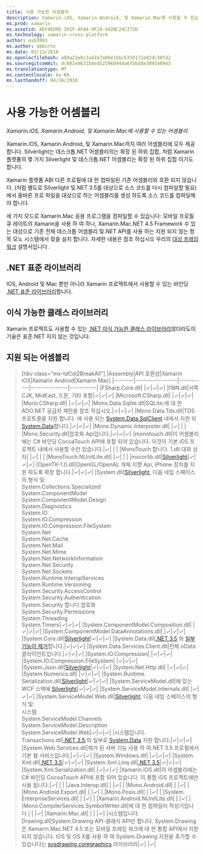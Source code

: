 ```yaml
---
title: 사용 가능한 어셈블리
description: Xamarin.iOS, Xamarin.Android, 및 Xamarin.Mac에 사용할 수 있는 어셈블리
ms.prod: xamarin
ms.assetid: AEF4ED0E-391F-4FA4-9F18-842BC24C272D
ms.technology: xamarin-cross-platform
author: asb3993
ms.author: amburns
ms.date: 03/13/2018
ms.openlocfilehash: a80a23e8c3a41b7a06e1bbcb33d171ed2dc30fd2
ms.sourcegitcommit: dc882e9631b4ed52596b944a6fbbdde309346943
ms.translationtype: MT
ms.contentlocale: ko-KR
ms.lasthandoff: 04/26/2018
---
```

# <a name="available-assemblies"></a>사용 가능한 어셈블리

_Xamarin.iOS, Xamarin.Android, 및 Xamarin.Mac에 사용할 수 있는 어셈블리_

Xamarin.iOS, Xamarin.Android, 및 Xamarin.Mac까지 여러 어셈블리에 모두 제공 합니다. Silverlight는 데스크톱.NET 어셈블리의는 확장 된 하위 집합, 처럼 Xamarin 플랫폼의 몇 가지 Silverlight 및 데스크톱.NET 어셈블리는 확장 된 하위 집합 이기도 합니다.

Xamarin 플랫폼 ABI 다른 프로필에 대 한 컴파일된 기존 어셈블리와 호환 되지 않습니다. (처럼 별도로 Silverlight 및.NET 3.5를 대상으로 소스 코드를 다시 컴파일할 필요)에서 올바른 프로 파일을 대상으로 하는 어셈블리를 생성 하도록 소스 코드를 컴파일해야 합니다.

세 가지 모드로 Xamarin.Mac 응용 프로그램을 컴파일할 수 있습니다: 모바일 프로필 큐 레이트의 Xamarin을 사용 하 여 하나, Xamarin.Mac.NET 4.5 Framework 수 있는 대상으로 기존 전체 데스크톱 어셈블리 및.NET API를 사용 하는 지원 되지 않는 항목 모노 시스템에서 찾을 설치 합니다. 자세한 내용은 참조 하십시오 우리의 [대상 프레임 워크](~/mac/platform/target-framework.md) 설명서입니다.


## <a name="net-standard-libraries"></a>.NET 표준 라이브러리

IOS, Android 및 Mac 뿐만 아니라 Xamarin 프로젝트에서 사용할 수 있는 바인딩 [.NET 표준 라이브러리](~/cross-platform/app-fundamentals/net-standard.md)합니다.

## <a name="portable-class-libraries"></a>이식 가능한 클래스 라이브러리
 
Xamarin 프로젝트도 사용할 수 있는 [.NET 이식 가능한 클래스 라이브러리](~/cross-platform/app-fundamentals/pcl.md)않더라도이 기술은 표준.NET 지지 않는 것입니다.

## <a name="supported-assemblies"></a>지원 되는 어셈블리

> [!div class="mx-tdCol2BreakAll"]
> |Assembly|API 호환성|Xamarin iOS|Xamarin Android|Xamarin Mac|
> |--------|-----------------|-----------|---------------|-----------|
> |FSharp.Core.dll| |✓|✓|✓|
> |l18N.dll|서쪽 CJK, MidEast, 드문, 기타 포함|✓|✓|✓|
> |Microsoft.CSharp.dll| |✓|✓|✓|
> |Mono.CSharp.dll| |✓|✓|✓|
> |Mono.Data.Sqlite.dll|SQLite;에 대 한 ADO.NET 공급자 제한을 참조 하십시오.|✓|✓|✓|
> |Mono.Data.Tds.dll|TDS 프로토콜을 지원 합니다. 에 사용 되는 [System.Data.SqlClient](https://developer.xamarin.com/api/namespace/System.Data.SqlClient/) 내에서 지원 되 [System.Data](https://developer.xamarin.com/api/namespace/System.Data/)합니다.|✓|✓|✓|
> |Mono.Dynamic.&#8203;Interpreter.dll| |✓| | |
> |Mono.Security.dll|암호화 Api입니다.|✓|✓|✓|
> |monotouch.dll|이 어셈블리에는 C# 바인딩 CocoaTouch API에 포함 되어 있습니다. 이것이 기본 iOS 프로젝트 내에서 사용할 수만 있습니다.|✓| | |
> |MonoTouch 합니다. &#8203;1.dll 대화 상자| |✓| | |
> |MonoTouch.&#8203;NUnitLite.dll| |✓| | |
> |mscorlib.dll|[Silverlight](https://msdn.microsoft.com/library/cc838194(VS.95).aspx)|✓|✓|✓|
> |OpenTK-1.0.dll|OpenGL/OpenAL 개체 지향 Api, iPhone 장치를 지원 하도록 확장 합니다.|✓|✓|✓|
> |System.dll|[Silverlight](https://msdn.microsoft.com/library/cc838194(VS.95).aspx), 다음 네임 스페이스의 형식 및:<br />System.Collections.Specialized<br />System.&#8203;ComponentModel<br />System.ComponentModel.Design<br />System.Diagnostics<br />System.IO<br />System.IO.Compression<br />System.IO.Compression.FileSystem<br />System.Net<br />System.Net.Cache<br />System.Net.Mail<br />System.Net.Mime<br />System.Net.&#8203;NetworkInformation<br />System.Net.Security<br />System.Net.Sockets<br />System.Runtime.&#8203;InteropServices<br />System.Runtime.Versioning<br />System.Security.&#8203;AccessControl<br />System.Security.Authentication<br />System.Security 합니다. &#8203;암호화<br />System.Security.Permissions<br />System.Threading<br />System.Timers|✓|✓|✓|
> |System.&#8203;ComponentModel.&#8203;Composition.dll| |✓|✓|✓|
> |System.&#8203;ComponentModel.&#8203;DataAnnotations.dll| |✓|✓|✓|
> |System.Core.dll|[Silverlight](https://msdn.microsoft.com/library/cc838194(VS.95).aspx)|✓|✓|✓|
> |System.Data.dll|[.NET 3.5](http://msdn.microsoft.com/library/ms229335.aspx) 와 [일부 기능이 제거](~/ios/data-cloud/system.data.md)합니다.|✓|✓|✓|
> |System.Data.&#8203;Services.&#8203;Client.dll|전체 oData 클라이언트입니다.|✓|✓|✓|
> |System.IO.&#8203;Compression| |✓|✓|✓|
> |System.IO.&#8203;Compression.&#8203;FileSystem| |✓|✓|✓|
> |System.Json.dll|[Silverlight](http://msdn.microsoft.com/library/cc838194(VS.95).aspx)|✓|✓|✓|
> |System.Net.&#8203;Http.dll| |✓|✓|✓|
> |System.&#8203;Numerics.dll| |✓|✓|✓|
> |System.Runtime.&#8203;Serialization.dll|[Silverlight](http://msdn.microsoft.com/library/cc838194(VS.95).aspx)|✓|✓|✓|
> |System.&#8203;ServiceModel.dll|에 있는 WCF 스택에 [Silverlight](http://msdn.microsoft.com/library/cc838194(VS.95).aspx)|✓|✓|✓|
> |System.&#8203;ServiceModel.&#8203;Internals.dll| |✓|✓|✓|
> |System.&#8203;ServiceModel.&#8203;Web.dll|[Silverlight](http://msdn.microsoft.com/library/cc838194(VS.95).aspx), 다음 네임 스페이스의 형식 및: <br />시스템<br />System.ServiceModel.Channels<br />System.ServiceModel.Description<br />System.ServiceModel.Web|✓|✓|✓|
> |시스템입니다. &#8203;Transactions.dll|[.NET 3.5](http://msdn.microsoft.com/library/ms229335.aspx);의 일부로 [System.Data](~/ios/data-cloud/system.data.md) 지원 합니다.|✓|✓|✓|
> |System.Web.&#8203;Services.dll|제거 된 서버 기능 사용 하 여.NET 3.5 프로필에서 기본 웹 서비스입니다.|✓|✓|✓|
> |System.&#8203;Windows.dll| |✓|✓|✓|
> |System.&#8203;Xml.dll|[.NET 3.5](http://msdn.microsoft.com/library/ms229335.aspx)|✓|✓|✓|
> |System.Xml.&#8203;Linq.dll|[.NET 3.5](http://msdn.microsoft.com/library/ms229335.aspx)|✓|✓|✓|
> |System.Xml.Serialization.dll| |✓|✓|✓|
> |Xamarin.iOS.dll|이 어셈블리에는 C# 바인딩 CocoaTouch API에 포함 되어 있습니다. 이 통합 iOS 프로젝트에만 사용 됩니다.|✓| | |
> |Java.Interop.dll| | |✓| |
> |Mono.Android.dll| | |✓| |
> |Mono.Android.&#8203;Export.dll| | |✓| |
> |Mono.Posix.dll| | |✓| |
> |System.&#8203;EnterpriseServices.dll| | |✓| |
> |Xamarin.Android.&#8203;NUnitLite.dll| | |✓| |
> |Mono.CompilerServices.&#8203;SymbolWriter.dll|에 대 한 컴파일러 작성기입니다.| | |✓|
> |Xamarin.Mac.dll| | | |✓|
> |시스템입니다. &#8203;Drawing.dll|System.Drawing API-클래식 API만 합니다. System.Drawing은 Xamarin.Mac.NET 4.5 또는 모바일 프레임 워크에 대 한 통합 API에서 지원 되지 않습니다. IOS 및 OS X를 사용 하 여 System.Drawing 지원을 추가할 수 있습니다는 [sysdrawing coregraphics](https://github.com/mono/sysdrawing-coregraphics) 라이브러리|✓| |✓|
